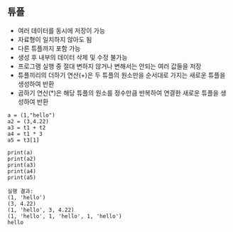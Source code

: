 ## 튜플
* 여러 데이터를 동시에 저장이 가능
* 자료형이 일치하지 않아도 됨
* 다른 튜플까지 포함 가능
* 생성 후 내부의 데이터 삭제 및 수정 불가능
* 프로그램 실행 중 절대 변하지 않거나 변해서는 안되는 여러 값들을 저장
* 튜플끼리의 더하기 연산(+)은 두 튜플의 원소만을 순서대로 가지는 새로운 튜플을 생성하여 반환
* 곱하기 연산(*)은 해당 튜플의 원소를 정수만큼 반복하여 연결한 새로운 튜플을 생성하여 반환

~~~
a = (1,"hello")
a2 = (3,4.22)
a3 = t1 + t2
a4 = t1 * 3
a5 = t3[1]

print(a)
print(a2)
print(a3)
print(a4)
print(a5)
~~~
~~~
실행 결과: 
(1, 'hello')
(3, 4.22)
(1, 'hello', 3, 4.22)
(1, 'hello', 1, 'hello', 1, 'hello')
hello
~~~
